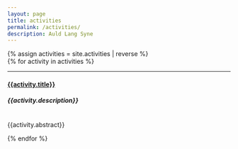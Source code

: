 ```yaml
---
layout: page
title: activities
permalink: /activities/
description: Auld Lang Syne
---
```


{% assign activities = site.activities | reverse %}  
{% for activity in activities %}

<hr>
<div class="row">
<h4><a href="{{ activity.url | prepend: site.baseurl | prepend: site.url }}">{{activity.title}}</a></h4>
<h5>{{activity.description}}</h5>
<img class="col one" src="{{ activity.img | prepend: site.baseurl | prepend: site.url }}" alt="">
<p>{{activity.abstract}}</p>
</div>

{% endfor %}

